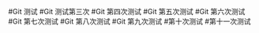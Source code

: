 #Git 测试
#Git 测试第三次
#Git 第四次测试
#Git 第五次测试
#Git 第六次测试
#Git 第七次测试
#Git 第八次测试
#Git 第九次测试
#第十次测试
#第十一次测试
